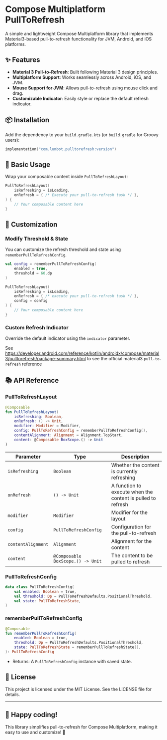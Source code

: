 # Compose Multiplatform PullToRefresh

A simple and lightweight Compose Multiplatform library that implements Material3-based
pull-to-refresh functionality for JVM, Android, and iOS platforms.

## ✨ Features

- **Material 3 Pull-to-Refresh**: Built following Material 3 design principles.
- **Multiplatform Support**: Works seamlessly across Android, iOS, and JVM.
- **Mouse Support for JVM**: Allows pull-to-refresh using mouse click and drag.
- **Customizable Indicator**: Easily style or replace the default refresh indicator.

## 📦 Installation

Add the dependency to your `build.gradle.kts` (or `build.gradle` for Groovy users):

```kotlin
implementation("com.lumbot.pulltorefresh:version")
```

## 🚀 Basic Usage

Wrap your composable content inside `PullToRefreshLayout`:

```kotlin
PullToRefreshLayout(
    isRefreshing = isLoading,
    onRefresh = { /* Execute your pull-to-refresh task */ },
) {
    // Your composable content here
}
```

## 🎨 Customization

### Modify Threshold & State

You can customize the refresh threshold and state using `rememberPullToRefreshConfig`.

```kotlin
val config = rememberPullToRefreshConfig(
    enabled = true,
    threshold = 60.dp
)

PullToRefreshLayout(
    isRefreshing = isLoading,
    onRefresh = { /* execute your pull-to-refresh task */ },
    config = config
) {
    // Your composable content here
}
```

### Custom Refresh Indicator

Override the default indicator using the `indicator` parameter.

See https://developer.android.com/reference/kotlin/androidx/compose/material3/pulltorefresh/package-summary.html
to see the official material3 `pull-to-refresh` reference

## 📚 API Reference

### PullToRefreshLayout

```kotlin
@Composable
fun PullToRefreshLayout(
    isRefreshing: Boolean,
    onRefresh: () -> Unit,
    modifier: Modifier = Modifier,
    config: PullToRefreshConfig = rememberPullToRefreshConfig(),
    contentAlignment: Alignment = Alignment.TopStart,
    content: @Composable BoxScope.() -> Unit
)
```

| Parameter          | Type                              | Description                                                 |
|--------------------|-----------------------------------|-------------------------------------------------------------|
| `isRefreshing`     | `Boolean`                         | Whether the content is currently refreshing                 |
| `onRefresh`        | `() -> Unit`                      | A function to execute when the content is pulled to refresh |
| `modifier`         | `Modifier`                        | Modifier for the layout                                     |
| `config`           | `PullToRefreshConfig`             | Configuration for the pull-to-refresh                       |
| `contentAlignment` | `Alignment`                       | Alignment for the content                                   |
| `content`          | `@Composable BoxScope.() -> Unit` | The content to be pulled to refresh                         |

### PullToRefreshConfig

```kotlin
data class PullToRefreshConfig(
    val enabled: Boolean = true,
    val threshold: Dp = PullToRefreshDefaults.PositionalThreshold,
    val state: PullToRefreshState,
)
```

### rememberPullToRefreshConfig

```kotlin
@Composable
fun rememberPullToRefreshConfig(
    enabled: Boolean = true,
    threshold: Dp = PullToRefreshDefaults.PositionalThreshold,
    state: PullToRefreshState = rememberPullToRefreshState(),
): PullToRefreshConfig
```

- Returns: A `PullToRefreshConfig` instance with saved state.

## 📜 License

This project is licensed under the MIT License. See the LICENSE file for details.

---

## 🚀 Happy coding!

This library simplifies pull-to-refresh for Compose Multiplatform, making it easy to use and
customize! 💙
